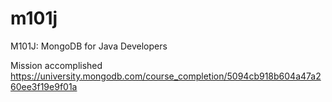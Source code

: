 # m101j
M101J: MongoDB for Java Developers

Mission accomplished https://university.mongodb.com/course_completion/5094cb918b604a47a260ee3f19e9f01a
